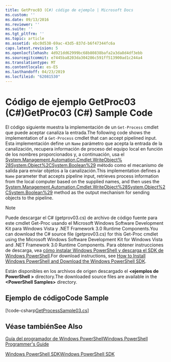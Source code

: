 ```yaml
---
title: GetProc03 (C#) código de ejemplo | Microsoft Docs
ms.custom: ''
ms.date: 09/13/2016
ms.reviewer: ''
ms.suite: ''
ms.tgt_pltfrm: ''
ms.topic: article
ms.assetid: ebc0d538-69ac-43d5-837d-b6f47344fc6a
caps.latest.revision: 5
ms.openlocfilehash: 4d921dd62999bc68b80838bafa2a3da8d4df3ebb
ms.sourcegitcommit: e7445ba8203da304286c591ff513900ad1c244a4
ms.translationtype: MT
ms.contentlocale: es-ES
ms.lasthandoff: 04/23/2019
ms.locfileid: "62081530"
---
```

# <a name="getproc03-c-sample-code"></a><span data-ttu-id="0f4dd-102">Código de ejemplo GetProc03 (C#)</span><span class="sxs-lookup"><span data-stu-id="0f4dd-102">GetProc03 (C#) Sample Code</span></span>

<span data-ttu-id="0f4dd-103">El código siguiente muestra la implementación de un `Get-Process` cmdlet que puede aceptar canaliza la entrada.</span><span class="sxs-lookup"><span data-stu-id="0f4dd-103">The following code shows the implementation of a `Get-Process` cmdlet that can accept pipelined input.</span></span> <span data-ttu-id="0f4dd-104">Esta implementación define un `Name` parámetro que acepta la entrada de la canalización, recupera información de proceso del equipo local en función de los nombres proporcionados y, a continuación, usa el [System.Management.Automation.Cmdlet.WriteObject% 28System.Object%2CSystem.Boolean%29](/dotnet/api/System.Management.Automation.Cmdlet.WriteObject%28System.Object%2CSystem.Boolean%29) método como el mecanismo de salida para enviar objetos a la canalización.</span><span class="sxs-lookup"><span data-stu-id="0f4dd-104">This implementation defines a `Name` parameter that accepts pipeline input, retrieves process information from the local computer based on the supplied names, and then uses the [System.Management.Automation.Cmdlet.WriteObject%28System.Object%2CSystem.Boolean%29](/dotnet/api/System.Management.Automation.Cmdlet.WriteObject%28System.Object%2CSystem.Boolean%29) method as the output mechanism for sending objects to the pipeline.</span></span>

> [!NOTE]
> <span data-ttu-id="0f4dd-105">Puede descargar el C# (getprov03.cs) de archivo de código fuente para este cmdlet Get-Proc usando el Microsoft Windows Software Development Kit para Windows Vista y .NET Framework 3.0 Runtime Components.</span><span class="sxs-lookup"><span data-stu-id="0f4dd-105">You can download the C# source file (getprov03.cs) for this Get-Proc cmdlet using the Microsoft Windows Software Development Kit for Windows Vista and .NET Framework 3.0 Runtime Components.</span></span> <span data-ttu-id="0f4dd-106">Para obtener instrucciones de descarga, vea [cómo instalar Windows PowerShell y descarga el SDK de Windows PowerShell](/powershell/developer/installing-the-windows-powershell-sdk).</span><span class="sxs-lookup"><span data-stu-id="0f4dd-106">For download instructions, see [How to Install Windows PowerShell and Download the Windows PowerShell SDK](/powershell/developer/installing-the-windows-powershell-sdk).</span></span>
>
> <span data-ttu-id="0f4dd-107">Están disponibles en los archivos de origen descargado el  **\<ejemplos de PowerShell >** directory.</span><span class="sxs-lookup"><span data-stu-id="0f4dd-107">The downloaded source files are available in the **\<PowerShell Samples>** directory.</span></span>

## <a name="code-sample"></a><span data-ttu-id="0f4dd-108">Ejemplo de código</span><span class="sxs-lookup"><span data-stu-id="0f4dd-108">Code Sample</span></span>

[!code-csharp[GetProcessSample03.cs](../../powershell-sdk-samples/SDK-2.0/csharp/GetProcessSample03/GetProcessSample03.cs#L11-L78 "GetProcessSample03.cs")]

## <a name="see-also"></a><span data-ttu-id="0f4dd-109">Véase también</span><span class="sxs-lookup"><span data-stu-id="0f4dd-109">See Also</span></span>

[<span data-ttu-id="0f4dd-110">Guía del programador de Windows PowerShell</span><span class="sxs-lookup"><span data-stu-id="0f4dd-110">Windows PowerShell Programmer's Guide</span></span>](./windows-powershell-programmer-s-guide.md)

[<span data-ttu-id="0f4dd-111">Windows PowerShell SDK</span><span class="sxs-lookup"><span data-stu-id="0f4dd-111">Windows PowerShell SDK</span></span>](../windows-powershell-reference.md)